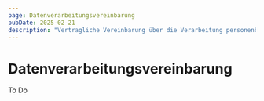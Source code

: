 ```yaml
---
page: Datenverarbeitungsvereinbarung
pubDate: 2025-02-21
description: "Vertragliche Vereinbarung über die Verarbeitung personenbezogener Daten im Auftrag unserer Kunden gemäß Art. 28 DSGVO."
---
```


# Datenverarbeitungsvereinbarung

To Do
